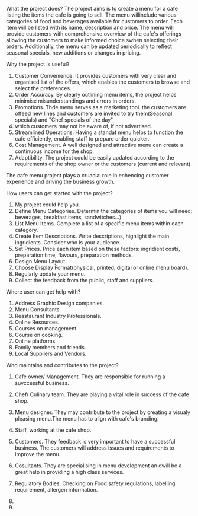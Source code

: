 What the project does?
The project aims  is to create a menu for a cafe listing the items the cafe is going to sell. The menu willinclude various categories of food and beverages available for customers to order.
Each item will be listed with its name, description and price. The menu will provide customers with comprehensive overview of the cafe's offerings allowing the customers to make informed 
choice swhen selecting their orders. 
Additionally, the menu can be updated periodically to reflect seasonal specials, new additions or changes in pricing.

Why the project is useful?
1. Customer Convenience. It provides customers with very clear and organised list of the offers, which enables the customers to browse and select the preferences.
2. Order Accuracy. By clearly outlining menu items, the project helps minimise misunderstandings and errors in orders.
3. Promotions. Thde menu serves as a marketing tool. the customers are offeed new lines and customers are invited to try them(Seasonal specials) and "Chef specials of the day",
4. which customers may not be aware of, if not advertised.
5. Streamlined Operations. Having a standat menu helps to function the cafe efficiently, enabling staff to prepare order quicker.
6. Cost Management. A well designed and attractive menu can create a continuous income for the shop.
7. Adaptibility. The project could be easily updated according to the requirements of the shop owner or the customers (current and relevant).

The cafe menu project plays a cruacial role in enhencing customer experience and driving the business growth.

How users can get started with the project?
1. My project could help you.
2. Define Menu Categories. Determin the categories of items you will need: beverages, breakfast items, sandwitches...).
3. List Menu Items. Complete a list of a specific menu items within each category.
4. Create Item Descriptions. Write descriptions, highlight the main ingridients. Consider who is your audience.
5. Set Prices. Price each item based on these factors: ingridient costs, preparation time, flavours, preparation methods.
6. Design Menu Layout.
7. Choose Display Format(physical, printed, digital or online menu board).
8. Regularly update your menu.
9. Collect the feedback from the public, staff and suppliers.

Where user can get help with?
1. Address Graphic Design companies.
2. Menu Consultants.
3. Reastaurant Industry Professionals.
4. Online Resources.
5. Courses on management.
6. Course on cooking.
7. Online platforms.
8. Family members and friends.
9. Local Suppliers and Vendors.

Who maintains and contributes to the project?
1. Cafe owner/ Management. They are responsible for running a suvccessful business.
2. Chef/ Culinary team. They are playing a vital role in success of the cafe shop.
3. Menu designer. They may contribute to the project by creating a visualy pleasing menu.The menu has to align with cafe's branding.
4. Staff, working at the cafe shop.
5. Customers. They feedback is very important to have a successful business. The customers will address issues and requirements to improve the menu.
6. Cosultants. They are specialising in menu development an dwill be a great help in providing a high class services.
7. Regulatory Bodies. Checking on Food safety regulations, labelling requirement, allergen information.
8. 

11. 
   
